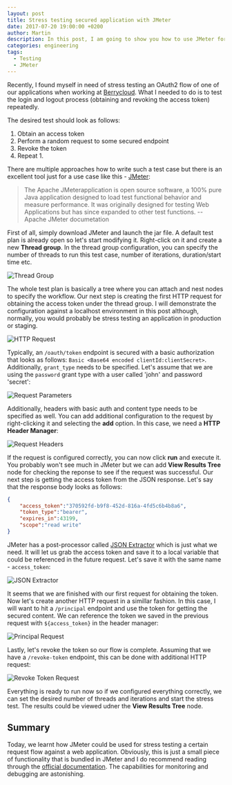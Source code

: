 ```yaml
---
layout: post
title: Stress testing secured application with JMeter
date: 2017-07-20 19:00:00 +0200
author: Martin
description: In this post, I am going to show you how to use JMeter for stress testing a REST application secured with OAuth2.
categories: engineering
tags:
  - Testing
  - JMeter
---
```


Recently, I found myself in need of stress testing an OAuth2 flow of one of our applications when working at [Berrycloud](https://berrycloud.cz/). What I needed to do is to test the login and logout process (obtaining and revoking the access token) repeatedly.

The desired test should look as follows:
1) Obtain an access token
2) Perform a random request to some secured endpoint
3) Revoke the token
4) Repeat 1.

There are multiple approaches how to write such a test case but there is an excellent tool just for a use case like this - [JMeter](https://jmeter.apache.org/):

> The Apache JMeterapplication is open source software, a 100% pure Java application designed to load test functional behavior and measure performance. It was originally designed for testing Web Applications but has since expanded to other test functions.
> -- Apache JMeter documetation

First of all, simply download JMeter and launch the jar file. A default test plan is already open so let's start modifying it. Right-click on it and create a new **Thread group**. In the thread group configuration, you can specify the number of threads to run this test case, number of iterations, duration/start time etc.


![Thread Group](/assets/2017-07-20-stress-testing-jmeter/jmeter01.png)

The whole test plan is basically a tree where you can attach and nest nodes to specify the workflow. Our next step is creating the first HTTP request for obtaining the access token under the thread group. I will demonstrate the configuration against a localhost environment in this post although, normally, you would probably be stress testing an application in production or staging.

![HTTP Request](/assets/2017-07-20-stress-testing-jmeter/jmeter02.png)

Typically, an `/oauth/token` endpoint is secured with a basic authorization that looks as follows: `Basic <Base64 encoded clientId:clientSecret>`. Additionally, `grant_type` needs to be specified. Let's assume that we are using the `password` grant type with a user called 'john' and password 'secret':

![Request Parameters](/assets/2017-07-20-stress-testing-jmeter/jmeter03.png)

Additionally, headers with basic auth and content type needs to be specified as well. You can add additional configuration to the request by right-clicking it and selecting the **add** option. In this case, we need a **HTTP Header Manager**:

![Request Headers](/assets/2017-07-20-stress-testing-jmeter/jmeter04.png)

If the request is configured correctly, you can now click **run** and execute it. You probably won't see much in JMeter but we can add **View Results Tree** node for checking the reponse to see if the request was successful. Our next step is getting the access token from the JSON response. Let's say that the response body looks as follows:

```json
{
    "access_token":"370592fd-b9f8-452d-816a-4fd5c6b4b8a6",
    "token_type":"bearer",
    "expires_in":43199,
    "scope":"read write"
}
```

JMeter has a post-processor called [JSON Extractor](http://jmeter.apache.org/usermanual/component_reference.html#JSON_Extractor) which is just what we need. It will let us grab the access token and save it to a local variable that could be referenced in the future request. Let's save it with the same name - `access_token`:

![JSON Extractor](/assets/2017-07-20-stress-testing-jmeter/jmeter05.png)

It seems that we are finished with our first request for obtaining the token. Now let's create another HTTP request in a simillar fashion. In this case, I will want to hit a `/principal` endpoint and use the token for getting the secured content. We can reference the token we saved in the previous request with `${access_token}` in the header manager:

![Principal Request](/assets/2017-07-20-stress-testing-jmeter/jmeter06.png)

Lastly, let's revoke the token so our flow is complete. Assuming that we have a `/revoke-token` endpoint, this can be done with additional HTTP request:

![Revoke Token Request](/assets/2017-07-20-stress-testing-jmeter/jmeter07.png)

Everything is ready to run now so if we configured everything correctly, we can set the desired number of threads and iterations and start the stress test. The results could be viewed udner the **View Results Tree** node.

## Summary
Today, we learnt how JMeter could be used for stress testing a certain request flow against a web application. Obviously, this is just a small piece of functionality that is bundled in JMeter and I do recommend reading through the [official documentation](http://jmeter.apache.org/). The capabilities for monitoring and debugging are astonishing.

